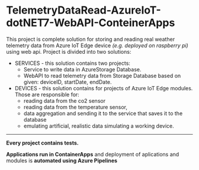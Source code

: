 # TelemetryDataRead-AzureIoT-dotNET7-WebAPI-ConteinerApps
This project is complete solution for storing and reading real weather telemetry data from Azure IoT Edge device _(e.g. deployed on raspberry pi)_ using web api.
Project is divided into two solutions:
- SERVICES - this solution contains two projects:
    - Service to write data in AzureStorage Database.
    - WebAPI to read telemetry data from Storage Database based on given: deviceID, startDate, endDate.
- DEVICES - this solution contains for projects of Azure IoT Edge modules. Those are responsible for:
    - reading data from the co2 sensor
    - reading data from the temperature sensor,
    - data aggregation and sending it to the service that saves it to the database
    - emulating artificial, realistic data simulating a working device.
---
**Every project contains tests.**

**Applications run in ContainerApps** and deployment of aplications and modules is **automated using Azure Pipelines**
